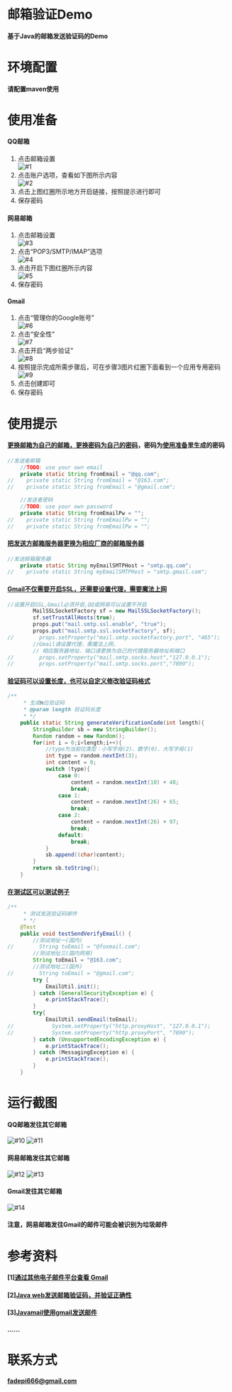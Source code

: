 # 邮箱验证Demo
#### 基于Java的邮箱发送验证码的Demo
# 环境配置
#### 请配置maven使用
# <span id="#1">使用准备</span>
#### QQ邮箱
1. 点击邮箱设置<br/>
![#1](res/image/Snipaste_2021-01-11_15-50-52.png)
2. 点击账户选项，查看如下图所示内容<br/>
![#2](res/image/Snipaste_2021-01-11_15-53-03.png)
3. 点击上图红圈所示地方开启链接，按照提示进行即可<br/>
4. 保存密码
#### 网易邮箱
1. 点击邮箱设置<br/>
![#3](res/image/Snipaste_2021-01-11_15-55-58.png)
2. 点击“POP3/SMTP/IMAP”选项<br/>
![#4](res/image/Snipaste_2021-01-11_15-57-08.png)
3. 点击开启下图红圈所示内容<br/>
![#5](res/image/Snipaste_2021-01-11_15-59-02.png)
4. 保存密码
#### Gmail
1. 点击“管理你的Google账号”<br/>
![#6](res/image/Snipaste_2021-01-11_16-01-13.png)
2. 点击“安全性”<br/>
![#7](res/image/Snipaste_2021-01-11_16-02-24.png)
3. 点击开启“两步验证”<br/>
![#8](res/image/Snipaste_2021-01-11_16-06-22.png)
4. 按照提示完成所需步骤后，可在步骤3图片红圈下面看到一个应用专用密码<br/>
![#9](res/image/Snipaste_2021-01-11_16-10-44.png)
5. 点击创建即可
6. 保存密码
# 使用提示
#### [更换邮箱为自己的邮箱，更换密码为自己的密码](src/main/java/org/fade/verify/utils/EmailUtil.java)，密码为[使用准备](#1)里生成的密码
```java
//发送者邮箱
    //TODO: use your own email
    private static String fromEmail = "@qq.com";
//    private static String fromEmail = "@163.com";
//    private static String fromEmail = "@gmail.com";

    //发送者密码
    //TODO: use your own password
    private static String fromEmailPw = "";
//    private static String fromEmailPw = "";
//    private static String fromEmailPw = "";
```
#### [把发送方邮箱服务器更换为相应厂商的邮箱服务器](src/main/java/org/fade/verify/utils/EmailUtil.java)
```java
//发送邮箱服务器
    private static String myEmailSMTPHost = "smtp.qq.com";
//    private static String myEmailSMTPHost = "smtp.gmail.com";
```
#### [Gmail不仅需要开启SSL，还需要设置代理，需要魔法上网](src/main/java/org/fade/verify/utils/EmailUtil.java)
```java
//设置开启SSL,Gmail必须开启,QQ或网易可以设置不开启
        MailSSLSocketFactory sf = new MailSSLSocketFactory();
        sf.setTrustAllHosts(true);
        props.put("mail.smtp.ssl.enable", "true");
        props.put("mail.smtp.ssl.socketFactory", sf);
//        props.setProperty("mail.smtp.socketFactory.port", "465");
        //Gmail请设置代理，需魔法上网，
        // 相应服务器地址、端口请更换为自己的代理服务器地址和端口
//        props.setProperty("mail.smtp.socks.host","127.0.0.1");
//        props.setProperty("mail.smtp.socks.port","7890");
```
#### [验证码可以设置长度，也可以自定义修改验证码格式](src/main/java/org/fade/verify/utils/VerificationCodeUtil.java)
```java
/**
     * 生成n位验证码
     * @param length 验证码长度
     * */
    public static String generateVerificationCode(int length){
        StringBuilder sb = new StringBuilder();
        Random random = new Random();
        for(int i = 0;i<length;i++){
            //type为当前位类型：小写字母(2)、数字(0)、大写字母(1)
            int type = random.nextInt(3);
            int content = 0;
            switch (type){
                case 0:
                    content = random.nextInt(10) + 48;
                    break;
                case 1:
                    content = random.nextInt(26) + 65;
                    break;
                case 2:
                    content = random.nextInt(26) + 97;
                    break;
                default:
                    break;
            }
            sb.append((char)content);
        }
        return sb.toString();
    }
```
#### [在测试区可以测试例子](src/test/java/org/fade/verify/SendVerifyEmailTest.java)
```java
/**
     * 测试发送验证码邮件
     * */
    @Test
    public void testSendVerifyEmail() {
        //测试地址一(国内)
//        String toEmail = "@foxmail.com";
        //测试地址三(国内网易)
        String toEmail = "@163.com";
        //测试地址二(国外)
//        String toEmail = "@gmail.com";
        try {
            EmailUtil.init();
        } catch (GeneralSecurityException e) {
            e.printStackTrace();
        }
        try{
            EmailUtil.sendEmail(toEmail);
//            System.setProperty("http.proxyHost", "127.0.0.1");
//            System.setProperty("http.proxyPort", "7890");
        } catch (UnsupportedEncodingException e) {
            e.printStackTrace();
        } catch (MessagingException e) {
            e.printStackTrace();
        }
    }
```
# 运行截图
#### QQ邮箱发往其它邮箱
![#10](res/image/Snipaste_2021-01-10_16-41-11.png)
![#11](res/image/Snipaste_2021-01-10_16-46-58.png)
#### 网易邮箱发往其它邮箱
![#12](res/image/Snipaste_2021-01-10_17-52-06.png)
![#13](res/image/Snipaste_2021-01-10_18-03-26.png)
#### Gmail发往其它邮箱
![#14](res/image/Snipaste_2021-01-10_21-54-11.png)
#### 注意，网易邮箱发往Gmail的邮件可能会被识别为垃圾邮件
# 参考资料
#### [1][通过其他电子邮件平台查看 Gmail](https://support.google.com/mail/answer/7126229?hl=zh-hans)
#### [2][Java web发送邮箱验证码，并验证正确性](https://blog.csdn.net/qq_34826261/article/details/102956325)
#### [3][Javamail使用gmail发送邮件](https://www.linjia.site/2017/06/16/Javamail%E4%BD%BF%E7%94%A8gmail%E5%8F%91%E9%80%81%E9%82%AE%E4%BB%B6/)
#### ......
# 联系方式
#### fadepi666@gmail.com
